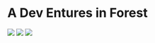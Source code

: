 # A Dev Entures in Forest

[![](https://img.shields.io/badge/python-v3.10-blue)](https://www.python.org/downloads/release/python-3100/)
[![](https://img.shields.io/badge/pip-v22.2-blue)](https://pip.pypa.io/en/stable/news/#v22-2-2)
[![](https://img.shields.io/badge/pygame-v2.1.2-black)](https://www.pygame.org/news)
